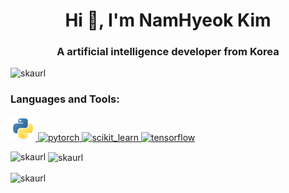 <h1 align="center">Hi 👋, I'm NamHyeok Kim</h1>
<h3 align="center">A artificial intelligence developer from Korea</h3>

<p align="left"> <img src="https://komarev.com/ghpvc/?username=skaurl&label=Views&color=0e75b6&style=flat" alt="skaurl" /> </p>


<h3 align="left">Languages and Tools:</h3>
<p align="left"> <a href="https://www.python.org" target="_blank"> <img src="https://raw.githubusercontent.com/devicons/devicon/master/icons/python/python-original.svg" alt="python" width="40" height="40"/> </a> <a href="https://pytorch.org/" target="_blank"> <img src="https://www.vectorlogo.zone/logos/pytorch/pytorch-icon.svg" alt="pytorch" width="40" height="40"/> </a> <a href="https://scikit-learn.org/" target="_blank"> <img src="https://upload.wikimedia.org/wikipedia/commons/0/05/Scikit_learn_logo_small.svg" alt="scikit_learn" width="40" height="40"/> </a> <a href="https://www.tensorflow.org" target="_blank"> <img src="https://www.vectorlogo.zone/logos/tensorflow/tensorflow-icon.svg" alt="tensorflow" width="40" height="40"/> </a> </p>

<p><img align="left" src="https://github-readme-stats.vercel.app/api/top-langs?username=skaurl&show_icons=true&theme=dark&locale=en&layout=compact" alt="skaurl" /></p>

<p>&nbsp;<img align="center" src="https://github-readme-stats.vercel.app/api?username=skaurl&show_icons=true&theme=dark&count_private=true&$hide_border=true&$include_all_commits=true&locale=en" alt="skaurl" /></p>

<p><img align="center" src="https://github-readme-streak-stats.herokuapp.com/?user=skaurl&theme=dark" alt="skaurl" /></p>

<!--
**skaurl/skaurl** is a ✨ _special_ ✨ repository because its `README.md` (this file) appears on your GitHub profile.

Here are some ideas to get you started:

- 🔭 I’m currently working on ...
- 🌱 I’m currently learning ...
- 👯 I’m looking to collaborate on ...
- 🤔 I’m looking for help with ...
- 💬 Ask me about ...
- 📫 How to reach me: ...
- 😄 Pronouns: ...
- ⚡ Fun fact: ...
-->
